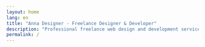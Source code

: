 ```yaml
---
layout: home
lang: en
title: "Anna Designer - Freelance Designer & Developer"
description: "Professional freelance web design and development services. Creating digital experiences that convert visitors into customers."
permalink: /
---
```


